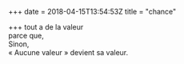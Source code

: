 +++
date = 2018-04-15T13:54:53Z
title = "chance"

+++ 
tout a de la valeur   
parce que,   
Sinon,     
« Aucune valeur » devient sa valeur.
